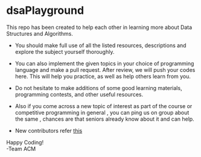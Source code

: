 # dsaPlayground

This repo has been created to help each other in learning more about Data Structures and Algorithms.

* You should make full use of all the listed resources, descriptions and explore the subject yourself thoroughly.

* You can also implement the given topics in your choice of programming language and make a pull request. After review, we will push your codes here. This will help you practice, as well as help others learn from you.

* Do not hesitate to make additions of some good learning materials, programming contests, and other useful resources. 

* Also if you come across a new topic of interest as part of the course or competitive programming in general , you can ping us on group about the same , chances are that seniors already know about it and can help.

* New contributors refer [this](https://github.com/acm-vit/CONTRIBUTING.md)

Happy Coding!</br>
-Team ACM
